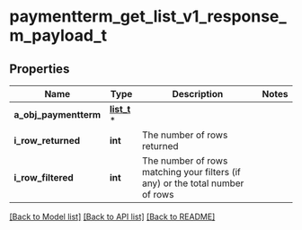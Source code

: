 # paymentterm_get_list_v1_response_m_payload_t

## Properties
Name | Type | Description | Notes
------------ | ------------- | ------------- | -------------
**a_obj_paymentterm** | [**list_t**](paymentterm_list_element.md) \* |  | 
**i_row_returned** | **int** | The number of rows returned | 
**i_row_filtered** | **int** | The number of rows matching your filters (if any) or the total number of rows | 

[[Back to Model list]](../README.md#documentation-for-models) [[Back to API list]](../README.md#documentation-for-api-endpoints) [[Back to README]](../README.md)


